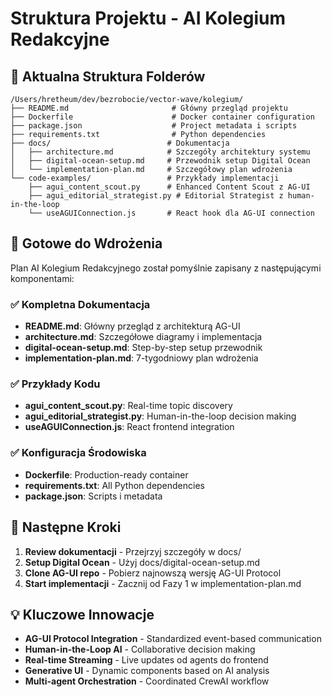 # Struktura Projektu - AI Kolegium Redakcyjne

## 📁 Aktualna Struktura Folderów

```
/Users/hretheum/dev/bezrobocie/vector-wave/kolegium/
├── README.md                       # Główny przegląd projektu
├── Dockerfile                      # Docker container configuration  
├── package.json                    # Project metadata i scripts
├── requirements.txt                # Python dependencies
├── docs/                          # Dokumentacja
│   ├── architecture.md            # Szczegóły architektury systemu
│   ├── digital-ocean-setup.md     # Przewodnik setup Digital Ocean
│   └── implementation-plan.md     # Szczegółowy plan wdrożenia
└── code-examples/                 # Przykłady implementacji
    ├── agui_content_scout.py      # Enhanced Content Scout z AG-UI
    ├── agui_editorial_strategist.py # Editorial Strategist z human-in-the-loop
    └── useAGUIConnection.js       # React hook dla AG-UI connection
```

## 🚀 Gotowe do Wdrożenia

Plan AI Kolegium Redakcyjnego został pomyślnie zapisany z następującymi komponentami:

### ✅ Kompletna Dokumentacja
- **README.md**: Główny przegląd z architekturą AG-UI
- **architecture.md**: Szczegółowe diagramy i implementacja
- **digital-ocean-setup.md**: Step-by-step setup przewodnik
- **implementation-plan.md**: 7-tygodniowy plan wdrożenia

### ✅ Przykłady Kodu
- **agui_content_scout.py**: Real-time topic discovery
- **agui_editorial_strategist.py**: Human-in-the-loop decision making
- **useAGUIConnection.js**: React frontend integration

### ✅ Konfiguracja Środowiska
- **Dockerfile**: Production-ready container
- **requirements.txt**: All Python dependencies
- **package.json**: Scripts i metadata

## 🎯 Następne Kroki

1. **Review dokumentacji** - Przejrzyj szczegóły w docs/
2. **Setup Digital Ocean** - Użyj docs/digital-ocean-setup.md
3. **Clone AG-UI repo** - Pobierz najnowszą wersję AG-UI Protocol
4. **Start implementacji** - Zacznij od Fazy 1 w implementation-plan.md

## 💡 Kluczowe Innowacje

- **AG-UI Protocol Integration** - Standardized event-based communication
- **Human-in-the-Loop AI** - Collaborative decision making
- **Real-time Streaming** - Live updates od agents do frontend
- **Generative UI** - Dynamic components based on AI analysis
- **Multi-agent Orchestration** - Coordinated CrewAI workflow